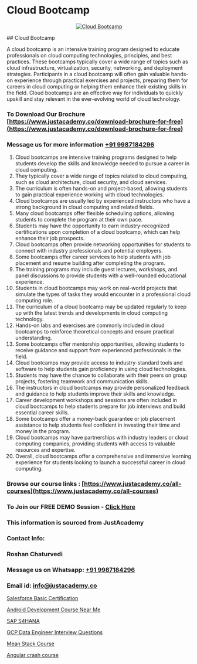 # Cloud Bootcamp

<p align="center">
  <a href="https://justacademy.co/all-courses">
    <img src="https://i.ibb.co/FJQ9DDy/cloud-computing.webp" alt="Cloud Bootcamp">
  </a>
</p>
## Cloud Bootcamp

A cloud bootcamp is an intensive training program designed to educate professionals on cloud computing technologies, principles, and best practices. These bootcamps typically cover a wide range of topics such as cloud infrastructure, virtualization, security, networking, and deployment strategies. Participants in a cloud bootcamp will often gain valuable hands-on experience through practical exercises and projects, preparing them for careers in cloud computing or helping them enhance their existing skills in the field. Cloud bootcamps are an effective way for individuals to quickly upskill and stay relevant in the ever-evolving world of cloud technology.
### To Download Our Brochure [https://www.justacademy.co/download-brochure-for-free](https://www.justacademy.co/download-brochure-for-free)
### Message us for more information [+91 9987184296](https://api.whatsapp.com/send?phone=919987184296)
1) Cloud bootcamps are intensive training programs designed to help students develop the skills and knowledge needed to pursue a career in cloud computing.
2) They typically cover a wide range of topics related to cloud computing, such as cloud architecture, cloud security, and cloud services.
3) The curriculum is often hands-on and project-based, allowing students to gain practical experience working with cloud technologies.
4) Cloud bootcamps are usually led by experienced instructors who have a strong background in cloud computing and related fields.
5) Many cloud bootcamps offer flexible scheduling options, allowing students to complete the program at their own pace.
6) Students may have the opportunity to earn industry-recognized certifications upon completion of a cloud bootcamp, which can help enhance their job prospects.
7) Cloud bootcamps often provide networking opportunities for students to connect with industry professionals and potential employers.
8) Some bootcamps offer career services to help students with job placement and resume building after completing the program.
9) The training programs may include guest lectures, workshops, and panel discussions to provide students with a well-rounded educational experience.
10) Students in cloud bootcamps may work on real-world projects that simulate the types of tasks they would encounter in a professional cloud computing role.
11) The curriculum of a cloud bootcamp may be updated regularly to keep up with the latest trends and developments in cloud computing technology.
12) Hands-on labs and exercises are commonly included in cloud bootcamps to reinforce theoretical concepts and ensure practical understanding.
13) Some bootcamps offer mentorship opportunities, allowing students to receive guidance and support from experienced professionals in the field.
14) Cloud bootcamps may provide access to industry-standard tools and software to help students gain proficiency in using cloud technologies.
15) Students may have the chance to collaborate with their peers on group projects, fostering teamwork and communication skills.
16) The instructors in cloud bootcamps may provide personalized feedback and guidance to help students improve their skills and knowledge.
17) Career development workshops and sessions are often included in cloud bootcamps to help students prepare for job interviews and build essential career skills.
18) Some bootcamps offer a money-back guarantee or job placement assistance to help students feel confident in investing their time and money in the program.
19) Cloud bootcamps may have partnerships with industry leaders or cloud computing companies, providing students with access to valuable resources and expertise.
20) Overall, cloud bootcamps offer a comprehensive and immersive learning experience for students looking to launch a successful career in cloud computing.

### Browse our course links : [https://www.justacademy.co/all-courses](https://www.justacademy.co/all-courses) 
### To Join our FREE DEMO Session - [Click Here](https://www.justacademy.co/register-for-course-demo)


### This information is sourced from JustAcademy
### Contact Info:
### Roshan Chaturvedi
### Message us on Whatsapp: [+91 9987184296](https://api.whatsapp.com/send?phone=919987184296)
### Email id: [info@justacademy.co](mailto:info@justacademy.co)
                
[Salesforce Basic Certification](https://www.linkedin.com/pulse/salesforce-basic-certification-justacademy-leicester-juyie?trackingId=BTHd2XiqVDOgOVfqVt44Uw%3D%3D&lipi=urn%3Ali%3Apage%3Ad_flagship3_company_admin%3BIzRPuTOMRFCGaj50%2BCRC7g%3D%3D)

[Android Development Course Near Me](https://www.linkedin.com/pulse/android-development-course-near-me-justacademy-cupertino-btvif/)

[SAP S4HANA](https://medium.com/@negishivu99/sap-s4hana-246c457896ce)

[GCP Data Engineer Interview Questions](https://medium.com/@surajvaishnav5015/gcp-data-engineer-interview-questions-56d13b42dca2)

[Mean Stack Course](https://justacademyin.github.io/justacademy/mean-stack-course)

[Angular crash course](https://justacademyin.github.io/justacademy/angular-crash-course)

